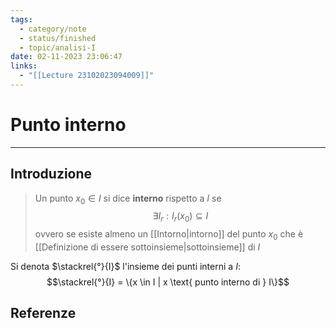 ```yaml
---
tags:
  - category/note
  - status/finished
  - topic/analisi-I
date: 02-11-2023 23:06:47
links:
  - "[[Lecture 23102023094009]]"
---
```

# Punto interno
---
## Introduzione
> Un punto $x_{0} \in I$ si dice **interno** rispetto a $I$ se
> $$\exists I_{r} : I_{r}(x_{0}) \subseteq I$$
> ovvero se esiste almeno un [[Intorno|intorno]] del punto $x_{0}$ che è [[Definizione di essere sottoinsieme|sottoinsieme]] di $I$

Si denota $\stackrel{°}{I}$ l'insieme dei punti interni a $I$:
$$\stackrel{°}{I} = \{x \in I | x \text{ punto interno di } I\}$$

## Referenze